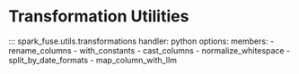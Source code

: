 # Transformation Utilities

::: spark_fuse.utils.transformations
    handler: python
    options:
      members:
        - rename_columns
        - with_constants
        - cast_columns
        - normalize_whitespace
        - split_by_date_formats
        - map_column_with_llm
